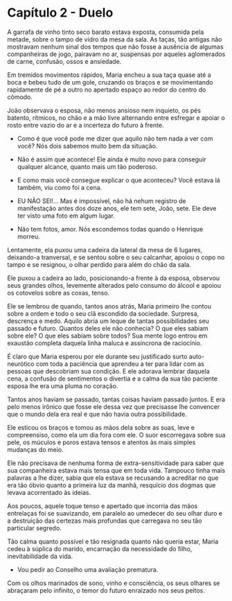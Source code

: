 # Capítulo 2 - Duelo

A garrafa de vinho tinto seco barato estava exposta, consumida pela metade, sobre o tampo de vidro da mesa da sala. As taças, tão antigas não mostravam nenhum sinal dos tempos que não fosse a ausência de algumas companheiras de jogo, pairavam no ar, suspensas por aqueles aglomerados de carne, confusão, ossos e ansiedade.

Em tremidos movimentos rápidos, Maria encheu a sua taça quase até a boca e bebeu tudo de um gole, cruzando os braços e se movimentando rapidamente de pé a outro no apertado espaço ao redor do centro do cômodo.

João observava o esposa, não menos ansioso nem inquieto, os pés batento, rítmicos, no chão e a mão livre alternando entre esfregar e apoiar o rosto entre vazio do ar e a incerteza do futuro à frente.

- Como é que você pode me dizer que aquilo não tem nada a ver com você? Nós dois sabemos muito bem da situação.

- Não é assim que acontece! Ele ainda é muito novo para conseguir qualquer alcance, quanto mais um tão poderoso.

- E como mais você consegue explicar o que aconteceu? Você estava lá também, viu como foi a cena.

- EU NÃO SEI!... Mas é impossível, não há nehum registro de manifestação antes dos doze anos, ele tem sete, João, sete. Ele deve ter visto uma foto em algum lugar.

- Não tem fotos, amor. Nós escondemos todas quando o Henrique morreu. 

Lentamente, ela puxou uma cadeira da lateral da mesa de 6 lugares, deixando-a tranversal, e se sentou sobre o seu calcanhar, apoiou o copo no tampo e se resignou, o olhar perdido para além do chão da sala.

Ele puxou a cadeira ao lado, posicionando-a frente à da esposa, observou seus grandes olhos, levemente alterados pelo consumo do álcool e apoiou os cotovelos sobre as coxas, tenso.

Ele se lembrou de quando, tantos anos atrás, Maria primeiro lhe contou sobre a ordem e todo o seu clã escondido da sociedade. Surpresa, descrença e medo. Aquilo abria um leque de tantas possibilidades seu passado e futuro. Quantos deles ele não conhecia? O que eles sabiam sobre ele? O que eles sabiam sobre todos? Sua mente logo entrou em exaustão completa daquela linha maluca e assíncrona de raciocínio.

É claro que Maria esperou por ele durante seu justificado surto auto-neurótico com toda a paciência que aprendeu a ter para lidar com as pessoas que descobriam sua condição. E ele adorava lembrar daquela cena, a confusão de sentimentos o divertia e a calma da sua tão paciente esposa lhe era uma pluma no coração.

Tantos anos haviam se passado, tantas coisas haviam passado juntos. E era pelo menos irônico que fosse ele dessa vez que precisasse lhe convencer que o mundo dela era real e que não havia outra possibilidade.

Ele esticou os braços e tomou as mãos dela sobre as suas, leve e compreensiso, como ela um dia fora com ele. O suor escorregava sobre sua pele, os múculos e poros estava tensos e atentos às mais simples mudanças do meio. 

Ele não precisava de nenhuma forma de extra-sensitividade para saber que sua companheira estava mais tensa que em toda vida. Tampouco tinha mais palavras a lhe dizer, sabia que ela estava se recusando a acreditar no que era tão óbvio quanto a primeira luz da manhã, resquício dos dogmas que levava acorrentado às ideias.

Aos poucos, aquele toque tenso e apertado que incorria das mãos entrelaças foi se suavizando, em paralelo ao umedecer do seu olhar duro e a destruição das certezas mais profundas que carregava no seu tão particular segredo.

Tão calma quanto possível e tão resignada quanto não queria estar, Maria cedeu à súplica do marido, encarnação da necessidade do filho, inevitabilidade da vida.

 - Vou pedir ao Conselho uma avaliação prematura.

Com os olhos marinados de sono, vinho e consciência, os seus olhares se abraçaram pelo infinito, o temor do futuro enraizado nos seus peitos.